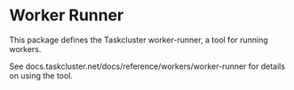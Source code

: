# Worker Runner

This package defines the Taskcluster worker-runner, a tool for running workers.

See docs.taskcluster.net/docs/reference/workers/worker-runner for details on using the tool.
